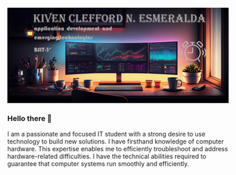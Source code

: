 
![Design and Development](https://github.com/Esmeralda-Kiven/Esmeralda-Kiven/blob/main/NAME.JPG)
### Hello there 👋

I am a passionate and focused IT student with a strong desire to use technology to build new solutions. I have firsthand knowledge of computer hardware. This expertise enables me to efficiently troubleshoot and address hardware-related difficulties. I have the technical abilities required to guarantee that computer systems run smoothly and efficiently.
